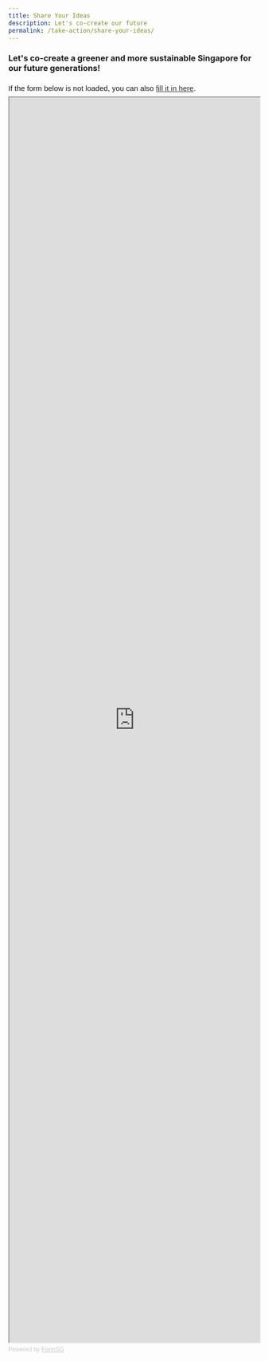 ```yaml
---
title: Share Your Ideas
description: Let's co-create our future
permalink: /take-action/share-your-ideas/
---
```

### Let's co-create a greener and more sustainable Singapore for our future generations!

<!-- **Do you have ideas or suggestions on the Green Plan?**   -->
<div style="font-family:Sans-Serif;font-size:15px;color:#000;opacity:0.9;padding-top:5px;padding-bottom:8px">If the form below is not loaded, you can also  <a href="https://form.gov.sg/6013d365bedd790011bb9c86">fill it in here</a>.</div>

<!-- Change the width and height values to suit you best -->
<iframe src="https://form.gov.sg/6013d365bedd790011bb9c86" style="width:100%;height:2500px;" scrolling="no"></iframe>

<div style="font-family:Sans-Serif;font-size:12px;color:#999;opacity:0.5;padding-top:5px">Powered by <a href="https://form.gov.sg" style="color: #999">FormSG</a></div>

